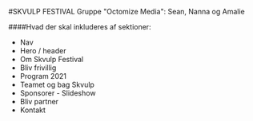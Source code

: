 #SKVULP FESTIVAL
Gruppe "Octomize Media": Sean, Nanna og Amalie

####Hvad der skal inkluderes af sektioner:

- Nav
- Hero / header
- Om Skvulp Festival
- Bliv frivillig
- Program 2021
- Teamet og bag Skvulp
- Sponsorer - Slideshow
- Bliv partner
- Kontakt
